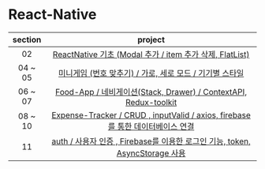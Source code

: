 # React-Native

| section |                                                                           project                                                                           |
| :-----: | :---------------------------------------------------------------------------------------------------------------------------------------------------------: |
|   02    |               [ReactNative 기초 (Modal 추가 / item 추가 삭제, FlatList)](https://github.com/Anjiwoong/React-Native-Study/tree/main/RNCourse)                |
| 04 ~ 05 |            [미니게임 (번호 맞추기) / 가로, 세로 모드 / 기기별 스타일](https://github.com/Anjiwoong/React-Native-Study/tree/main/guess-my-number)            |
| 06 ~ 07 |           [Food-App / 네비게이션(Stack, Drawer) / ContextAPI, Redux-toolkit](https://github.com/Anjiwoong/React-Native-Study/tree/main/food-app)            |
| 08 ~ 10 | [Expense-Tracker / CRUD , inputValid / axios, firebase를 통한 데이터베이스 연결](https://github.com/Anjiwoong/React-Native-Study/tree/main/expense-tracker) |
|   11    |       [auth / 사용자 인증 , Firebase를 이용한 로그인 기능, token, AsyncStorage 사용](https://github.com/Anjiwoong/React-Native-Study/tree/main/auth)        |
